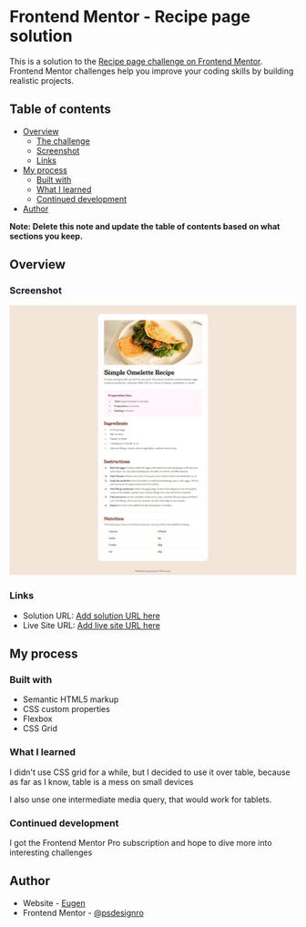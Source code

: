 # Frontend Mentor - Recipe page solution

This is a solution to the [Recipe page challenge on Frontend Mentor](https://www.frontendmentor.io/challenges/recipe-page-KiTsR8QQKm). Frontend Mentor challenges help you improve your coding skills by building realistic projects. 

## Table of contents

- [Overview](#overview)
  - [The challenge](#the-challenge)
  - [Screenshot](#screenshot)
  - [Links](#links)
- [My process](#my-process)
  - [Built with](#built-with)
  - [What I learned](#what-i-learned)
  - [Continued development](#continued-development)
- [Author](#author)


**Note: Delete this note and update the table of contents based on what sections you keep.**

## Overview

### Screenshot

![](design/Recipe-snapshot.png)


### Links

- Solution URL: [Add solution URL here](https://github.com/psdesignro/recipies-page)
- Live Site URL: [Add live site URL here](https://psdesignro.github.io/recipies-page/)

## My process

### Built with

- Semantic HTML5 markup
- CSS custom properties
- Flexbox
- CSS Grid



### What I learned

I didn't use CSS grid for a while, but I decided to use it over table, because as far as I know, table is a mess on small devices

I also unse one intermediate media query, that would work  for tablets.

### Continued development

I got the Frontend Mentor Pro  subscription and hope to dive more into interesting challenges


## Author

- Website - [Eugen](https://github.com/psdesignro)
- Frontend Mentor - [@psdesignro](https://www.frontendmentor.io/profile/psdesignro)



